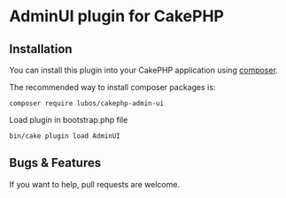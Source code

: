 # AdminUI plugin for CakePHP

## Installation

You can install this plugin into your CakePHP application using [composer](http://getcomposer.org).

The recommended way to install composer packages is:

```
composer require lubos/cakephp-admin-ui
```

Load plugin in bootstrap.php file

```
bin/cake plugin load AdminUI
```

## Bugs & Features

If you want to help, pull requests are welcome.  
